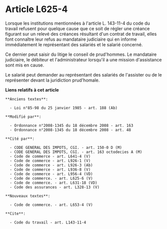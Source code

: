 # Article L625-4

Lorsque les institutions mentionnées à l'article L. 143-11-4 du code du travail refusent pour quelque cause que ce soit de
régler une créance figurant sur un relevé des créances résultant d'un contrat de travail, elles font connaître leur refus au
mandataire judiciaire qui en informe immédiatement le représentant des salariés et le salarié concerné. 

Ce dernier peut saisir du litige le conseil de prud'hommes. Le mandataire judiciaire, le   débiteur et l'administrateur
lorsqu'il a une mission d'assistance sont mis en cause. 

Le salarié peut demander au représentant des salariés de l'assister ou de le représenter devant la juridiction prud'homale.

**Liens relatifs à cet article**

	**Anciens textes**:

	  - Loi n°85-98 du 25 janvier 1985 - art. 188 (Ab)

	**Modifié par**:

	  - Ordonnance n°2008-1345 du 18 décembre 2008 - art. 163
	  - Ordonnance n°2008-1345 du 18 décembre 2008 - art. 48

	**Cité par**:

	  - CODE GENERAL DES IMPOTS, CGI. - art. 150-0 D (M)
	  - CODE GENERAL DES IMPOTS, CGI. - art. 163 octodecies A (M)
	  - Code de commerce - art. L641-4 (V)
	  - Code de commerce - art. L926-1 (V)
	  - Code de commerce - art. L926-3 (Ab)
	  - Code de commerce - art. L936-8 (V)
	  - Code de commerce - art. L956-4 (VD)
	  - Code de commerce. - art. L625-6 (V)
	  - Code de commerce. - art. L631-18 (VD)
	  - Code des assurances - art. L328-13 (V)

	**Nouveaux textes**:

	  - Code de commerce. - art. L653-4 (V)

	**Cite**:

	  - Code du travail - art. L143-11-4
